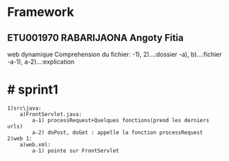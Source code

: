 # Framework
## ETU001970 RABARIJAONA Angoty Fitia 


web dynamique
Comprehension du fichier: 
    -1), 2)...:dossier
    -a), b)...:fichier
    -a-1), a-2)...:explication

# # sprint1 <!-- But: Creation d'un simple servlet et rediriger toutes les pages vers celui-ci -->
    1)src\java:
        a)FrontServlet.java:
            a-1) processRequest+Quelques fonctions(prend les derniers urls)
            a-2) doPost, doGet : appelle la fonction processRequest
    2)web 1:
        a)web.xml: 
            a-1) pointe sur FrontServlet

